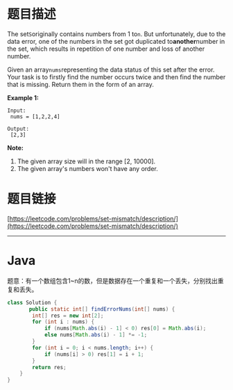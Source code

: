 # 题目描述

The set`S`originally contains numbers from 1 to`n`. But unfortunately, due to the data error, one of the numbers in the set got duplicated to**another**number in the set, which results in repetition of one number and loss of another number.

Given an array`nums`representing the data status of this set after the error. Your task is to firstly find the number occurs twice and then find the number that is missing. Return them in the form of an array.

**Example 1:**  


```
Input:
 nums = [1,2,2,4]

Output:
 [2,3]
```

**Note:**  


1. The given array size will in the range \[2, 10000\].
2. The given array's numbers won't have any order.

# 题目链接

[https://leetcode.com/problems/set-mismatch/description/](https://leetcode.com/problems/set-mismatch/description/)

---

# Java

题意：有一个数组包含1~n的数，但是数据存在一个重复和一个丢失，分别找出重复和丢失。

```java
class Solution {
       public static int[] findErrorNums(int[] nums) {
        int[] res = new int[2];
        for (int i : nums) {
            if (nums[Math.abs(i) - 1] < 0) res[0] = Math.abs(i);
            else nums[Math.abs(i) - 1] *= -1;
        }
        for (int i = 0; i < nums.length; i++) {
            if (nums[i] > 0) res[1] = i + 1;
        }
        return res;
    }
}
```



